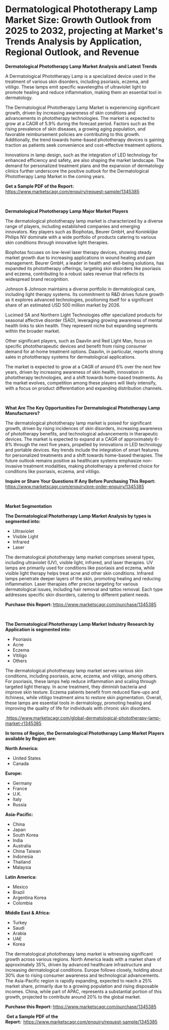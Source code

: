 <p><h1>Dermatological Phototherapy Lamp Market Size: Growth Outlook from 2025 to 2032, projecting at Market's Trends Analysis by Application, Regional Outlook, and Revenue</h1></p><p><strong>Dermatological Phototherapy Lamp Market Analysis and Latest Trends</strong></p>
<p><p>A Dermatological Phototherapy Lamp is a specialized device used in the treatment of various skin disorders, including psoriasis, eczema, and vitiligo. These lamps emit specific wavelengths of ultraviolet light to promote healing and reduce inflammation, making them an essential tool in dermatology. </p><p>The Dermatological Phototherapy Lamp Market is experiencing significant growth, driven by increasing awareness of skin conditions and advancements in phototherapy technologies. The market is expected to grow at a CAGR of 5.9% during the forecast period. Factors such as the rising prevalence of skin diseases, a growing aging population, and favorable reimbursement policies are contributing to this growth. Additionally, the trend towards home-based phototherapy devices is gaining traction as patients seek convenience and cost-effective treatment options. </p><p>Innovations in lamp design, such as the integration of LED technology for enhanced efficiency and safety, are also shaping the market landscape. The demand for personalized treatment plans and the expansion of dermatology clinics further underscore the positive outlook for the Dermatological Phototherapy Lamp Market in the coming years.</p></p>
<p><strong>Get a Sample PDF of the Report:&nbsp;</strong> <a href="https://www.marketscagr.com/enquiry/request-sample/1345385?utm_campaign=2994&utm_medium=2&utm_source=Github&utm_content=ia&utm_term=14042025&utm_id=dermatological-phototherapy-lamp">https://www.marketscagr.com/enquiry/request-sample/1345385</a></p>
<p>&nbsp;</p>
<p><strong>Dermatological Phototherapy Lamp Major Market Players</strong></p>
<p><p>The dermatological phototherapy lamp market is characterized by a diverse range of players, including established companies and emerging innovators. Key players such as Biophotas, Beurer GmbH, and Koninklijke Philips NV dominate with a wide portfolio of products catering to various skin conditions through innovative light therapies.</p><p>Biophotas focuses on low-level laser therapy devices, showing steady market growth due to increasing applications in wound healing and pain management. Beurer GmbH, a leader in health and well-being solutions, has expanded its phototherapy offerings, targeting skin disorders like psoriasis and eczema, contributing to a robust sales revenue that reflects its widespread brand recognition.</p><p>Johnson & Johnson maintains a diverse portfolio in dermatological care, including light therapy systems. Its commitment to R&D drives future growth as it explores advanced technologies, positioning itself for a significant share of an estimated USD 500 million market by 2026.</p><p>Lucimed SA and Northern Light Technologies offer specialized products for seasonal affective disorder (SAD), leveraging growing awareness of mental health links to skin health. They represent niche but expanding segments within the broader market.</p><p>Other significant players, such as Daavlin and Red Light Man, focus on specific phototherapeutic devices and benefit from rising consumer demand for at-home treatment options. Daavlin, in particular, reports strong sales in phototherapy systems for dermatological applications.</p><p>The market is expected to grow at a CAGR of around 6% over the next few years, driven by increasing awareness of skin health, innovation in phototherapy technologies, and a shift towards home-based treatments. As the market evolves, competition among these players will likely intensify, with a focus on product differentiation and expanding distribution channels.</p></p>
<p>&nbsp;</p>
<p><strong>What Are The Key Opportunities For Dermatological Phototherapy Lamp Manufacturers?</strong></p>
<p><p>The dermatological phototherapy lamp market is poised for significant growth, driven by rising incidences of skin disorders, increasing awareness of phototherapy benefits, and technological advancements in therapeutic devices. The market is expected to expand at a CAGR of approximately 6-8% through the next five years, propelled by innovations in LED technology and portable devices. Key trends include the integration of smart features for personalized treatments and a shift towards home-based therapies. The future outlook remains positive as healthcare systems emphasize non-invasive treatment modalities, making phototherapy a preferred choice for conditions like psoriasis, eczema, and vitiligo.</p></p>
<p><strong>Inquire or Share Your Questions If Any Before Purchasing This Report:</strong> <a href="https://www.marketscagr.com/enquiry/pre-order-enquiry/1345385?utm_campaign=2994&utm_medium=2&utm_source=Github&utm_content=ia&utm_term=14042025&utm_id=dermatological-phototherapy-lamp">https://www.marketscagr.com/enquiry/pre-order-enquiry/1345385</a></p>
<p>&nbsp;</p>
<p><strong>Market Segmentation</strong></p>
<p><strong>The Dermatological Phototherapy Lamp Market Analysis by types is segmented into:</strong></p>
<p><ul><li>Ultraviolet</li><li>Visible Light</li><li>Infrared</li><li>Laser</li></ul></p>
<p><p>The dermatological phototherapy lamp market comprises several types, including ultraviolet (UV), visible light, infrared, and laser therapies. UV lamps are primarily used for conditions like psoriasis and eczema, while visible light therapy helps treat acne and other skin conditions. Infrared lamps penetrate deeper layers of the skin, promoting healing and reducing inflammation. Laser therapies offer precise targeting for various dermatological issues, including hair removal and tattoo removal. Each type addresses specific skin disorders, catering to different patient needs.</p></p>
<p><strong>Purchase this Report:&nbsp;</strong><a href="https://www.marketscagr.com/purchase/1345385?utm_campaign=2994&utm_medium=2&utm_source=Github&utm_content=ia&utm_term=14042025&utm_id=dermatological-phototherapy-lamp">https://www.marketscagr.com/purchase/1345385</a></p>
<p>&nbsp;</p>
<p><strong>The Dermatological Phototherapy Lamp Market Industry Research by Application is segmented into:</strong></p>
<p><ul><li>Psoriasis</li><li>Acne</li><li>Eczema</li><li>Vitiligo</li><li>Others</li></ul></p>
<p><p>The dermatological phototherapy lamp market serves various skin conditions, including psoriasis, acne, eczema, and vitiligo, among others. For psoriasis, these lamps help reduce inflammation and scaling through targeted light therapy. In acne treatment, they diminish bacteria and improve skin texture. Eczema patients benefit from reduced flare-ups and itchiness, while vitiligo treatment aims to restore skin pigmentation. Overall, these lamps are essential tools in dermatology, promoting healing and improving the quality of life for individuals with chronic skin disorders.</p></p>
<p><a href="https://www.marketscagr.com/global-dermatological-phototherapy-lamp-market-r1345385?utm_campaign=2994&utm_medium=2&utm_source=Github&utm_content=ia&utm_term=14042025&utm_id=dermatological-phototherapy-lamp">&nbsp;https://www.marketscagr.com/global-dermatological-phototherapy-lamp-market-r1345385</a></p>
<p><strong>In terms of Region, the Dermatological Phototherapy Lamp Market Players available by Region are:</strong></p>
<p>
    <p> <strong> North America: </strong>
        <ul>
            <li>United States</li>
            <li>Canada</li>
        </ul>
        </p> 
    <p> <strong> Europe: </strong>
        <ul>
            <li>Germany</li>
            <li>France</li>
            <li>U.K.</li>
            <li>Italy</li>
            <li>Russia</li>
        </ul>
        </p> 
    <p> <strong> Asia-Pacific: </strong>
        <ul>
            <li>China</li>
            <li>Japan</li>
            <li>South Korea</li>
            <li>India</li>
            <li>Australia</li>
            <li>China Taiwan</li>
            <li>Indonesia</li>
            <li>Thailand</li>
            <li>Malaysia</li>
        </ul>
        </p> 
    <p> <strong> Latin America: </strong>
        <ul>
            <li>Mexico</li>
            <li>Brazil</li>
            <li>Argentina Korea</li>
            <li>Colombia</li>
        </ul>
        </p> 
    <p> <strong> Middle East & Africa: </strong>
        <ul>
            <li>Turkey</li>
            <li>Saudi</li>
            <li>Arabia</li>
            <li>UAE</li>
            <li>Korea</li>
        </ul>
    </p>
    </p>
<p><p>The dermatological phototherapy lamp market is witnessing significant growth across various regions. North America leads with a market share of approximately 35%, driven by advanced healthcare infrastructure and increasing dermatological conditions. Europe follows closely, holding about 30% due to rising consumer awareness and technological advancements. The Asia-Pacific region is rapidly expanding, expected to reach a 25% market share, primarily due to a growing population and rising disposable incomes. China, while part of APAC, represents a substantial portion of this growth, projected to contribute around 20% to the global market.</p></p>
<p><strong>Purchase this Report: </strong><a href="https://www.marketscagr.com/purchase/1345385?utm_campaign=2994&utm_medium=2&utm_source=Github&utm_content=ia&utm_term=14042025&utm_id=dermatological-phototherapy-lamp">https://www.marketscagr.com/purchase/1345385</a></p>
<p>&nbsp;<strong>Get a Sample PDF of the Report:&nbsp;&nbsp;</strong><a href="https://www.marketscagr.com/enquiry/request-sample/1345385?utm_campaign=2994&utm_medium=2&utm_source=Github&utm_content=ia&utm_term=14042025&utm_id=dermatological-phototherapy-lamp">https://www.marketscagr.com/enquiry/request-sample/1345385</a></p>
<p><strong></strong></p>
<p><p></p><p></p><p></p></p>